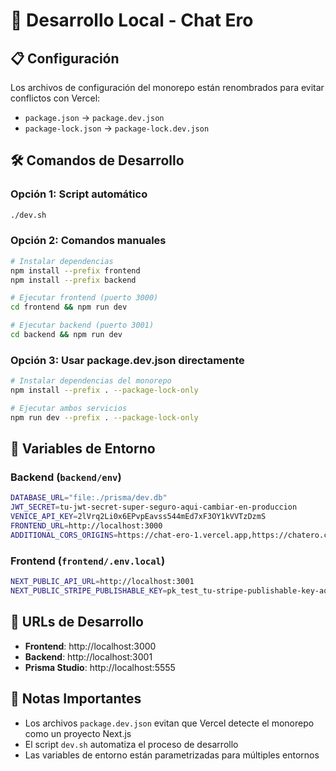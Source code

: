 # 🚀 Desarrollo Local - Chat Ero

## 📋 Configuración

Los archivos de configuración del monorepo están renombrados para evitar conflictos con Vercel:
- `package.json` → `package.dev.json`
- `package-lock.json` → `package-lock.dev.json`

## 🛠️ Comandos de Desarrollo

### Opción 1: Script automático
```bash
./dev.sh
```

### Opción 2: Comandos manuales
```bash
# Instalar dependencias
npm install --prefix frontend
npm install --prefix backend

# Ejecutar frontend (puerto 3000)
cd frontend && npm run dev

# Ejecutar backend (puerto 3001)
cd backend && npm run dev
```

### Opción 3: Usar package.dev.json directamente
```bash
# Instalar dependencias del monorepo
npm install --prefix . --package-lock-only

# Ejecutar ambos servicios
npm run dev --prefix . --package-lock-only
```

## 🔧 Variables de Entorno

### Backend (`backend/env`)
```bash
DATABASE_URL="file:./prisma/dev.db"
JWT_SECRET=tu-jwt-secret-super-seguro-aqui-cambiar-en-produccion
VENICE_API_KEY=2lVrq2Li0x6EPvpEavss544mEd7xF3OY1kVVTzDzmS
FRONTEND_URL=http://localhost:3000
ADDITIONAL_CORS_ORIGINS=https://chat-ero-1.vercel.app,https://chatero.chat
```

### Frontend (`frontend/.env.local`)
```bash
NEXT_PUBLIC_API_URL=http://localhost:3001
NEXT_PUBLIC_STRIPE_PUBLISHABLE_KEY=pk_test_tu-stripe-publishable-key-aqui
```

## 🎯 URLs de Desarrollo
- **Frontend**: http://localhost:3000
- **Backend**: http://localhost:3001
- **Prisma Studio**: http://localhost:5555

## 📝 Notas Importantes
- Los archivos `package.dev.json` evitan que Vercel detecte el monorepo como un proyecto Next.js
- El script `dev.sh` automatiza el proceso de desarrollo
- Las variables de entorno están parametrizadas para múltiples entornos 